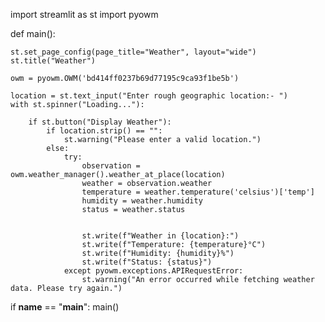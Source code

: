 import streamlit as st
import pyowm

def main():

    st.set_page_config(page_title="Weather", layout="wide")
    st.title("Weather")

    owm = pyowm.OWM('bd414ff0237b69d77195c9ca93f1be5b')

    location = st.text_input("Enter rough geographic location:- ")
    with st.spinner("Loading..."):

        if st.button("Display Weather"):
            if location.strip() == "":
                st.warning("Please enter a valid location.")
            else:
                try:
                    observation = owm.weather_manager().weather_at_place(location)
                    weather = observation.weather
                    temperature = weather.temperature('celsius')['temp']
                    humidity = weather.humidity
                    status = weather.status


                    st.write(f"Weather in {location}:")
                    st.write(f"Temperature: {temperature}°C")
                    st.write(f"Humidity: {humidity}%")
                    st.write(f"Status: {status}")
                except pyowm.exceptions.APIRequestError:
                    st.warning("An error occurred while fetching weather data. Please try again.")


if __name__ == "__main__":
    main()
